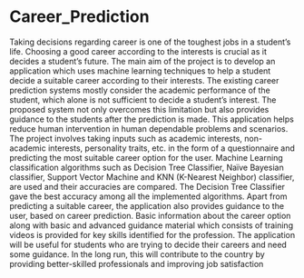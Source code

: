 # Career_Prediction


Taking decisions regarding career is one of the toughest jobs in a student’s life.
Choosing a good career according to the interests is crucial as it decides a student’s
future. The main aim of the project is to develop an application which uses machine
learning techniques to help a student decide a suitable career according to their interests.
The existing career prediction systems mostly consider the academic performance of the
student, which alone is not sufficient to decide a student’s interest. The proposed system
not only overcomes this limitation but also provides guidance to the students after the
prediction is made. This application helps reduce human intervention in human
dependable problems and scenarios.
The project involves taking inputs such as academic interests, non-academic
interests, personality traits, etc. in the form of a questionnaire and predicting the most
suitable career option for the user. Machine Learning classification algorithms such as
Decision Tree Classifier, Naïve Bayesian classifier, Support Vector Machine and KNN
(K-Nearest Neighbor) classifier, are used and their accuracies are compared. The
Decision Tree Classifier gave the best accuracy among all the implemented algorithms.
Apart from predicting a suitable career, the application also provides guidance to the
user, based on career prediction. Basic information about the career option along with
basic and advanced guidance material which consists of training videos is provided for
key skills identified for the profession. The application will be useful for students who
are trying to decide their careers and need some guidance. In the long run, this will
contribute to the country by providing better-skilled professionals and improving job
satisfaction
